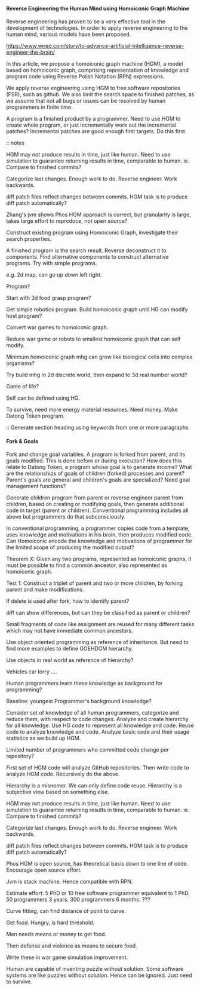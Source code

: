 #### Reverse Engineering the Human Mind using Homoiconic Graph Machine

Reverse engineering has proven to be a very effective tool in the development of technologies. In order to apply reverse engineering to the human mind, various models have been proposed.

https://www.wired.com/story/to-advance-artificial-intelligence-reverse-engineer-the-brain/

In this article, we propose a homoiconic graph machine (HGM), a model based on homoiconic graph, comprising representation of knowledge and program code using Reverse Polish Notation (RPN) expressions.

We apply reverse engineering using HGM to free software repositories (FSR), such as github. We also limit the search space to finished patches, as we assume that not all bugs or issues can be resolved by human programmers in finite time.

A program is a finished product by a programmer. Need to use HGM to create whole program, or just incrementally work out the incremental patches? Incremental patches are good enough first targets. Do this first.

:: notes

HGM may not produce results in time, just like human. Need to use simulation to guarantee returning results in time, comparable to human. ie. Compare to finished commits? 

Categorize last changes. Enough work to do. Reverse engineer. Work backwards. 

diff patch files reflect changes between commits. HGM task is to produce diff patch automatically?

Zhang's jvm shows Phos HGM approach is correct, but granularity is large, takes large effort to reproduce, not open source?

Construct existing program using Homoiconic Graph, investigate their search properties.

A finished program is the search result. Reverse deconstruct it to components. Find alternative components to construct alternative programs. Try with simple programs.

e.g. 2d map, can go up down left right.

Program? 

Start with 3d food grasp program?

Get simple robotics program. Build homoiconic graph until HG can modify host program?

Convert war games to homoiconic graph. 

Reduce war game or robots to smallest homoiconic graph that can self modify.

Minimum homoiconic graph mhg can grow like biological cells into complex organisms?

Try build mhg in 2d discrete world, then expand to 3d real number world?

Game of life?

Self can be defined using HG. 

To survive, need more energy material resources. Need money. Make Datong Token program.

:: Generate section heading using keywords from one or more paragraphs

#### Fork & Goals

Fork and change goal variables. A program is forked from parent, and its goals modified. This is done before or during execution? How does this relate to Datong Token, a program whose goal is to generate income? What are the relationships of goals of children (forked) processes and parent? Parent's goals are general and children's goals are specialized? Need goal management functions? 

Generate children program from parent or reverse engineer parent from children, based on creating or modifying goals, then generate additional code in target (parent or children). Conventional programming includes all above but programmers do that subconsciously. 


In conventional programming, a programmer copies code from a template, uses knowledge and motivations in his brain, then produces modified code. Can Homoiconic encode the knowledge and motivations of programmer for the limited scope of producing the modified output? 

Theorem X: Given any two programs, represented as homoiconic graphs, it must be possible to find a common ancestor, also represented as homoiconic graph.

Test 1: Construct a triplet of parent and two or more children, by forking parent and make modifications. 

If delete is used after fork, how to identify parent?

diff can show differences, but can they be classified as parent or children?

Small fragments of code like assignment are reused for many different tasks which may not have immediate common ancestors. 

Use object oriented programming as reference of inheritance. But need to find more examples to define GOEHDOM hierarchy. 

Use objects in real world as reference of hierarchy?

Vehicles car lorry ....

Human programmers learn these knowledge as background for programming?

Baseline: youngest Programmer's background knowledge?

Consider set of knowledge of all human programmers, categorize and reduce them, with respect to code changes. Analyze and create hierarchy for all knowledge. Use HG code to represent all knowledge and code. Reuse code to analyze knowledge and code. Analyze basic code and their usage statistics as we build up HGM.

Limited number of programmers who committed code change per repository?

First set of HGM code will analyze GitHub repositories. Then write code to analyze HGM code. Recursively do the above.

Hierarchy is a misnomer. We can only define code reuse. Hierarchy is a subjective view based on something else. 

HGM may not produce results in time, just like human. Need to use simulation to guarantee returning results in time, comparable to human. ie. Compare to finished commits? 

Categorize last changes. Enough work to do. Reverse engineer. Work backwards. 

diff patch files reflect changes between commits. HGM task is to produce diff patch automatically?

Phos HGM is open source, has theoretical basis down to one line of code. Encourage open source effort. 

Jvm is stack machine. Hence compatible with RPN.

Estimate effort: 5 PhD or 10 free software programmer equivalent to 1 PhD. 50 programmers 3 years. 300 programmers 6 months. ???

Curve fitting, can find distance of point to curve.

Get food. Hungry, is hard threshold.

Men needs means or money to get food.

Then defense and violence as means to secure food.

Write these in war game simulation improvement.

Human are capable of inventing puzzle without solution. Some software systems are like puzzles without solution. Hence can be ignored. Just need to survive. 
